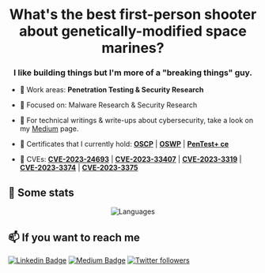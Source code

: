 <h1 align="center">What's the best first-person shooter about genetically-modified space marines?</h1>
<h3 align="center">I like building things but I'm more of a "breaking things" guy.</h3>

- 🔭 Work areas: **Penetration Testing & Security Research**

- 🎯 Focused on: Malware Research & Security Research

- 📝 For technical writings & write-ups about cybersecurity, take a look on my [Medium](https://medium.com/@anilcelik) page.

- 📜 Certificates that I currently hold: **[OSCP](https://www.credential.net/3e3797bc-3f9e-44a1-9ed5-ff9d7a23cbeb)** | **[OSWP](https://www.credential.net/0cbef274-985e-42d8-ae50-c7fc3bb5d4c0#gs.71n5bt)** | **[PenTest+ ce](https://www.credly.com/badges/4d152b92-dc62-4e23-a932-9c6b618a1012)**
- 🎩 CVEs: **[CVE-2023-24693](https://cve.mitre.org/cgi-bin/cvename.cgi?name=CVE-2023-24693)** | **[CVE-2023-33407](https://cve.mitre.org/cgi-bin/cvename.cgi?name=CVE-2023-33407)** | **[CVE-2023-3319](https://cve.mitre.org/cgi-bin/cvename.cgi?name=CVE-2023-3319)** | **[CVE-2023-3374](https://cve.mitre.org/cgi-bin/cvename.cgi?name=CVE-2023-3374)** | **[CVE-2023-3375](https://cve.mitre.org/cgi-bin/cvename.cgi?name=CVE-2023-3375)**

## 📌 Some stats

<p align="center">
  <img  src="https://github-readme-stats.vercel.app/api/top-langs/?username=ccelikanil&layout=compact&hide=html,css" alt="Languages" />
</p>

## 📫 If you want to reach me

[![Linkedin Badge](https://img.shields.io/badge/Anıl%20Celik-Connect%20on%20linkedin-black?style=for-the-badge&logo=linkedin)](https://www.linkedin.com/in/anilcelik97/) 
[![Medium Badge](https://img.shields.io/badge/Anıl%20Celik-follow%20on%20medium-black?style=for-the-badge&logo=medium)](https://anilcelik.medium.com)
[![Twitter followers](https://img.shields.io/badge/Anıl%20Celik-follow%20on%20twitter-black?style=for-the-badge&logo=twitter)](https://twitter.com/ccelikanil)
